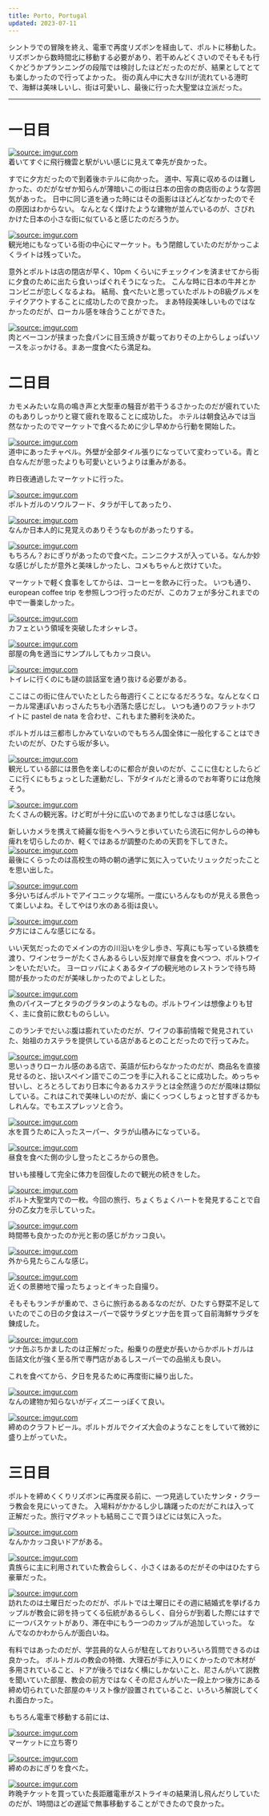 ```yaml
---
title: Porto, Portugal
updated: 2023-07-11
---
```


シントラでの冒険を終え、電車で再度リズボンを経由して、ポルトに移動した。
リズボンから数時間北に移動する必要があり、若干めんどくさいのでそもそも行くかどうかプランニングの段階では検討したほどだったのだが、結果としてとても楽しかったので行ってよかった。
街の真ん中に大きな川が流れている港町で、海鮮は美味しいし、街は可愛いし、最後に行った大聖堂は立派だった。


---

# 一日目

<a href="https://imgur.com/DK1Jzlk"><img src="https://i.imgur.com/DK1Jzlk.jpg" title="source: imgur.com" /></a>  
着いてすぐに飛行機雲と駅がいい感じに見えて幸先が良かった。

すでに夕方だったので到着後ホテルに向かった。
道中、写真に収めるのは難しかった、のだがなぜか知らんが薄暗いこの街は日本の田舎の商店街のような雰囲気があった。
日中に同じ道を通った時にはその面影はほどんどなかったのでその原因はわからない。
なんとなく煤けたような建物が並んでいるのが、さびれかけた日本の小さな街に似ていると感じたのだろうか。

<a href="https://imgur.com/NDOlQos"><img src="https://i.imgur.com/NDOlQos.jpg" title="source: imgur.com" /></a>  
観光地にもなっている街の中心にマーケット。もう閉館していたのだがかっこよくライトは残っていた。

意外とポルトは店の閉店が早く、10pm くらいにチェックインを済ませてから街に夕食のために出たら食いっぱぐれそうになった。
こんな時に日本の牛丼とかコンビニが恋しくなるよね。
結局、食べたいと思っていたポルトのB級グルメをテイクアウトすることに成功したので良かった。
まあ特段美味しいものではなかったのだが、ローカル感を味合うことができた。

<a href="https://imgur.com/a0vUXX1"><img src="https://i.imgur.com/a0vUXX1.jpg" title="source: imgur.com" /></a>  
肉とベーコンが挟まった食パンに目玉焼きが載っておりその上からしょっぱいソースをぶっかける。まあ一度食べたら満足ね。


# 二日目

カモメみたいな鳥の鳴き声と大型車の騒音が若干うるさかったのだが疲れていたのもありしっかりと寝て疲れを取ることに成功した。
ホテルは朝食込みでは当然なかったのでマーケットで食べるために少し早めから行動を開始した。

<a href="https://imgur.com/aXOWotO"><img src="https://i.imgur.com/aXOWotO.jpg" title="source: imgur.com" /></a>  
道中にあったチャペル。外壁が全部タイル張りになっていて変わっている。青と白なんだが思ったよりも可愛いというよりは重みがある。

昨日夜通過したマーケットに行った。

<a href="https://imgur.com/IduuePH"><img src="https://i.imgur.com/IduuePH.jpg" title="source: imgur.com" /></a>  
ポルトガルのソウルフード、タラが干してあったり、

<a href="https://imgur.com/gSvorYS"><img src="https://i.imgur.com/gSvorYS.jpg" title="source: imgur.com" /></a>  
なんか日本人的に見覚えのありそうなものがあったりする。

<a href="https://imgur.com/ZRNzEPy"><img src="https://i.imgur.com/ZRNzEPy.jpg" title="source: imgur.com" /></a>  
もちろん？おにぎりがあったので食べた。ニンニクナスが入っている。なんか妙な感じがしたが意外と美味しかったし、コメもちゃんと炊けていた。

マーケットで軽く食事をしてからは、コーヒーを飲みに行った。
いつも通り、european coffee trip を参照しつつ行ったのだが、このカフェが多分これまでの中で一番楽しかった。

<a href="https://imgur.com/bOBsZZs"><img src="https://i.imgur.com/bOBsZZs.jpg" title="source: imgur.com" /></a>  
カフェという領域を突破したオシャレさ。

<a href="https://imgur.com/l0aeEPT"><img src="https://i.imgur.com/l0aeEPT.jpg" title="source: imgur.com" /></a>  
部屋の角を適当にサンプルしてもカッコ良い。

<a href="https://imgur.com/hTPQR7V"><img src="https://i.imgur.com/hTPQR7V.jpg" title="source: imgur.com" /></a>  
トイレに行くのにも謎の談話室を通り抜ける必要がある。

ここはこの街に住んでいたとしたら毎週行くことになるだろうな。なんとなくローカル常連ぽいおっさんたちも小洒落た感じだし。
いつも通りのフラットホワイトに pastel de nata を合わせ、これもまた勝利を決めた。

ポルトガルは三都市しかみていないのでもちろん国全体に一般化することはできたいのだが、ひたすら坂が多い。

<a href="https://imgur.com/WrIL5gm"><img src="https://i.imgur.com/WrIL5gm.jpg" title="source: imgur.com" /></a>  
観光している部には景色を楽しむのに都合が良いのだが、ここに住むとしたらどこに行くにもちょっとした運動だし、下がタイルだと滑るのでお年寄りには危険そう。

<a href="https://imgur.com/38Z0XMb"><img src="https://i.imgur.com/38Z0XMb.jpg" title="source: imgur.com" /></a>  
たくさんの観光客。けど町が十分に広いのであまり忙しなさは感じない。

新しいカメラを携えて綺麗な街をヘラヘラと歩いていたら流石に何かしらの神も痺れを切らしたのか、軽くではあるが調整のための天罰を下してきた。
<a href="https://imgur.com/j0TiB2v"><img src="https://i.imgur.com/j0TiB2v.jpg" title="source: imgur.com" /></a>  
最後にくらったのは高校生の時の朝の通学に気に入っていたリュックだったことを思い出した。

<a href="https://imgur.com/3UuU41Q"><img src="https://i.imgur.com/3UuU41Q.jpg" title="source: imgur.com" /></a>  
多分いちばんポルトでアイコニックな場所。一度にいろんなものが見える景色って楽しいよね。そしてやはり水のある街は良い。

<a href="https://imgur.com/S4l0w3y"><img src="https://i.imgur.com/S4l0w3y.jpg" title="source: imgur.com" /></a>  
夕方にはこんな感じになる。

いい天気だったのでメインの方の川沿いを少し歩き、写真にも写っている鉄橋を渡り、ワインセラーがたくさんあるらしい反対岸で昼食を食べつつ、ポルトワインをいただいた。
ヨーロッパによくあるタイプの観光地のレストランで待ち時間が長かったのだが美味しかったのでよしとした。

<a href="https://imgur.com/UAGT9eO"><img src="https://i.imgur.com/UAGT9eO.jpg" title="source: imgur.com" /></a>  
魚のパイスープとタラのグラタンのようなもの。ポルトワインは想像よりも甘く、主に食前に飲むものらしい。

このランチでだいぶ腹は膨れていたのだが、ワイフの事前情報で発見されていた、始祖のカステラを提供している店があるとのことだったので行ってみた。

<a href="https://imgur.com/XRo54hQ"><img src="https://i.imgur.com/XRo54hQ.jpg" title="source: imgur.com" /></a>  
思いっきりローカル感のある店で、英語が伝わらなかったのだが、商品名を直接見せるのと、拙いスペイン語でこの二つを手に入れることに成功した。めっちゃ甘いし、とろとろしており日本に今あるカステラとは全然違うのだが風味は類似している。これはこれで美味しいのだが、歯にくっつくしちょっと甘すぎるかもしれんな。でもエスプレッソと合う。

<a href="https://imgur.com/SUBeT6k"><img src="https://i.imgur.com/SUBeT6k.jpg" title="source: imgur.com" /></a>  
水を買うために入ったスーパー、タラが山積みになっている。

<a href="https://imgur.com/M2aR429"><img src="https://i.imgur.com/M2aR429.jpg" title="source: imgur.com" /></a>  
昼食を食べた側の少し登ったところからの景色。

甘いも接種して完全に体力を回復したので観光の続きをした。

<a href="https://imgur.com/bh1Y1XN"><img src="https://i.imgur.com/bh1Y1XN.jpg" title="source: imgur.com" /></a>  
ポルト大聖堂内での一枚。今回の旅行、ちょくちょくハートを発見することで自分の乙女力を示していった。

<a href="https://imgur.com/HeSdhDc"><img src="https://i.imgur.com/HeSdhDc.jpg" title="source: imgur.com" /></a>  
時間帯も良かったのか光と影の感じがカッコ良い。

<a href="https://imgur.com/d3Goujq"><img src="https://i.imgur.com/d3Goujq.jpg" title="source: imgur.com" /></a>  
外から見たらこんな感じ。

<a href="https://imgur.com/po06Dpb"><img src="https://i.imgur.com/po06Dpb.jpg" title="source: imgur.com" /></a>  
近くの景勝地で撮ったちょっとイキった自撮り。

そもそもランチが重めで、さらに旅行あるあるなのだが、ひたすら野菜不足していたのでこの日の夕食はスーパーで袋サラダとツナ缶を買って自前海鮮サラダを錬成した。

<a href="https://imgur.com/NP2cOqt"><img src="https://i.imgur.com/NP2cOqt.jpg" title="source: imgur.com" /></a>  
ツナ缶ぶちかましたのは正解だった。船乗りの歴史が長いからかポルトガルは缶詰文化が強く至る所で専門店があるしスーパーでの品揃えも良い。

これを食べてから、夕日を見るために再度街に繰り出した。

<a href="https://imgur.com/acwia8v"><img src="https://i.imgur.com/acwia8v.jpg" title="source: imgur.com" /></a>  
なんの建物か知らないがディズニーっぽくて良い。

<a href="https://imgur.com/LIelTXR"><img src="https://i.imgur.com/LIelTXR.jpg" title="source: imgur.com" /></a>  
締めのクラフトビール。ポルトガルでクイズ大会のようなことをしていて微妙に盛り上がっていた。


# 三日目

ポルトを締めくくりリズボンに再度戻る前に、一つ見逃していたサンタ・クラーラ教会を見にいってきた。
入場料がかかるし少し躊躇ったのだがこれは入って正解だった。旅行マグネットも結局ここで買うほどには気に入った。

<a href="https://imgur.com/J9MgzD5"><img src="https://i.imgur.com/J9MgzD5.jpg" title="source: imgur.com" /></a>  
なんかカッコ良いドアがある。

<a href="https://imgur.com/Ibx8hbF"><img src="https://i.imgur.com/Ibx8hbF.jpg" title="source: imgur.com" /></a>  
貴族らに主に利用されていた教会らしく、小さくはあるのだがその中はひたすら豪華だった。

<a href="https://imgur.com/Wrc1LU9"><img src="https://i.imgur.com/Wrc1LU9.jpg" title="source: imgur.com" /></a>  
訪れたのは土曜日だったのだが、ポルトでは土曜日にその週に結婚式を挙げるカップルが教会に卵を持ってくる伝統があるらしく、自分らが到着した際にはすでに一つバスケットがあり、滞在中にもう一つのカップルが追加していった。
なんでなのかわからんが面白いね。

有料ではあったのだが、学芸員的な人らが駐在しておりいろいろ質問できるのは良かった。
ポルトガルの教会の特徴、大理石が手に入りにくかったので木材が多用されていること、ドアが後ろではなく横にしかないこと、尼さんがいて説教を聞いていた部屋、教会の前方ではなくその尼さんがいた一段上かつ後方にある締め切られていた部屋のキリスト像が設置されていること、いろいろ解説してくれ面白かった。


もちろん電車で移動する前には、

<a href="https://imgur.com/aKkhwgm"><img src="https://i.imgur.com/aKkhwgm.jpg" title="source: imgur.com" /></a>  
マーケットに立ち寄り

<a href="https://imgur.com/g7DhlLc"><img src="https://i.imgur.com/g7DhlLc.jpg" title="source: imgur.com" /></a>  
締めのおにぎりを食べた。

<a href="https://imgur.com/gRCZRoV"><img src="https://i.imgur.com/gRCZRoV.jpg" title="source: imgur.com" /></a>  
昨晩チケットを買っていた長距離電車がストライキの結果消し飛んだりしていたのだが、1時間ほどの遅延で無事移動することができたので良かった。

